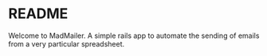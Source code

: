 # README

Welcome to MadMailer. A simple rails app to automate the sending of emails from a very particular spreadsheet.